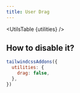 ```yaml
---
title: User Drag
---
```


<script>
	import UtilsTable from '$lib/UtilsTable.svelte'
	import {getUtilities} from '$utils/tailwind.js'
	import drag from 'tailwindcss-addons/src/utilities/drag.cjs'
	const utilities = getUtilities(drag.handler);
</script>

<UtilsTable {utilities} />

## How to disable it?

```js
tailwindcssAddons({
  utilities: {
    drag: false,
  },
})
```
